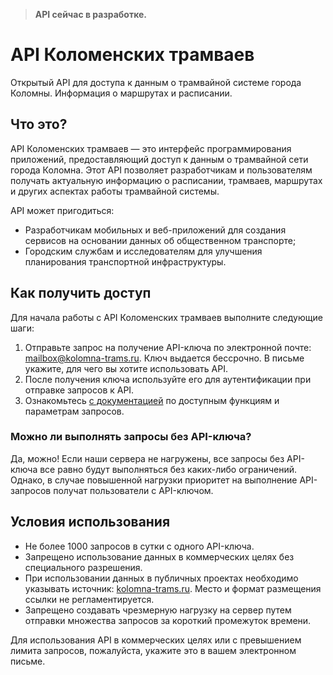 > **API сейчас в разработке.**  

# API Коломенских трамваев
Открытый API для доступа к данным о трамвайной системе города Коломны. Информация о маршрутах и расписании.

## Что это?
API Коломенских трамваев — это интерфейс программирования приложений, предоставляющий доступ к данным о трамвайной сети города Коломна. Этот API позволяет разработчикам и пользователям получать актуальную информацию о расписании, трамваев, маршрутах и других аспектах работы трамвайной системы.

API может пригодиться:

- Разработчикам мобильных и веб-приложений для создания сервисов на основании данных об общественном транспорте;
- Городским службам и исследователям для улучшения планирования транспортной инфраструктуры.

## Как получить доступ

Для начала работы с API Коломенских трамваев выполните следующие шаги:

1. Отправьте запрос на получение API-ключа по электронной почте: [mailbox@kolomna-trams.ru](mailto:mailbox@kolomna-trams.ru?Subject=API). Ключ выдается бессрочно. В письме укажите, для чего вы хотите использовать API.
2. После получения ключа используйте его для аутентификации при отправке запросов к API.
3. Ознакомьтесь [с документацией](https://github.com/kolomna-trams/api/wiki) по доступным функциям и параметрам запросов.

### Можно ли выполнять запросы без API-ключа?

Да, можно! Если наши сервера не нагружены, все запросы без API-ключа все равно будут выполняться без каких-либо ограничений. Однако, в случае повышенной нагрузки приоритет на выполнение API-запросов получат пользователи с API-ключом.

## Условия использования

- Не более 1000 запросов в сутки с одного API-ключа.
- Запрещено использование данных в коммерческих целях без специального разрешения.
- При использовании данных в публичных проектах необходимо указывать источник: [kolomna-trams.ru](https://kolomna-trams.ru/). Место и формат размещения ссылки не регламентируется.
- Запрещено создавать чрезмерную нагрузку на сервер путем отправки множества запросов за короткий промежуток времени.

Для использования API в коммерческих целях или с превышением лимита запросов, пожалуйста, укажите это в вашем электронном письме.